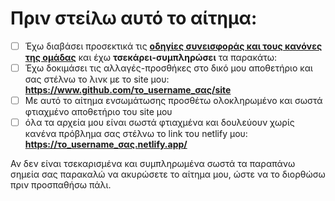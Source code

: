 # Πριν στείλω αυτό το αίτημα:
- [ ] Έχω διαβάσει προσεκτικά τις [**οδηγίες συνεισφοράς και τους κανόνες της ομάδας**](CONTRIBUTING.md) και έχω **τσεκάρει-συμπληρώσει** τα παρακάτω:
- [ ] Έχω δοκιμάσει τις αλλαγές-προσθήκες στο δικό μου αποθετήριο και σας στέλνω το λινκ με το site μου: <br> **https://www.github.com/το_username_σας/site**
- [ ] Με αυτό το αίτημα ενσωμάτωσης προσθέτω ολοκληρωμένο και σωστά φτιαχμένο αποθετήριο του site μου
- [ ] όλα τα αρχεία μου είναι σωστά φτιαχμένα και δουλεύουν χωρίς κανένα πρόβλημα σας στέλνω το link του netlify μου: <br>**https://το_username_σας.netlify.app/**  

Αν δεν είναι τσεκαρισμένα και συμπληρωμένα σωστά τα παραπάνω σημεία σας παρακαλώ να ακυρώσετε το αίτημα μου, ώστε να το διορθώσω πριν προσπαθήσω πάλι.
